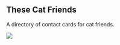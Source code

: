 ## These Cat Friends

A directory of contact cards for cat friends.

![](https://res.cloudinary.com/dh41vh9dx/image/upload/v1583711398/readme-gif.gif)

